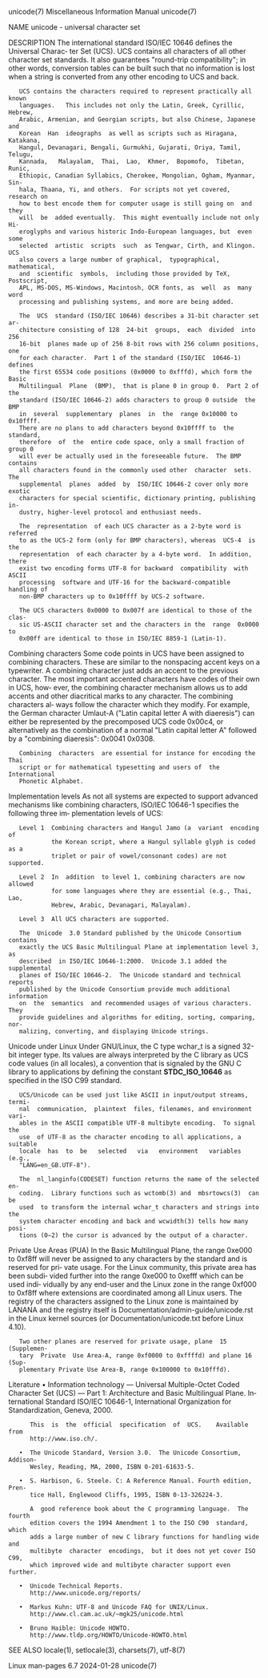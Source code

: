 unicode(7)             Miscellaneous Information Manual             unicode(7)

NAME
       unicode - universal character set

DESCRIPTION
       The  international standard ISO/IEC 10646 defines the Universal Charac‐
       ter Set (UCS).  UCS contains all characters of all other character  set
       standards.   It  also  guarantees  "round-trip compatibility"; in other
       words, conversion tables can be built such that no information is  lost
       when a string is converted from any other encoding to UCS and back.

       UCS contains the characters required to represent practically all known
       languages.   This includes not only the Latin, Greek, Cyrillic, Hebrew,
       Arabic, Armenian, and Georgian scripts, but also Chinese, Japanese  and
       Korean  Han  ideographs  as well as scripts such as Hiragana, Katakana,
       Hangul, Devanagari, Bengali, Gurmukhi, Gujarati, Oriya, Tamil,  Telugu,
       Kannada,   Malayalam,  Thai,  Lao,  Khmer,  Bopomofo,  Tibetan,  Runic,
       Ethiopic, Canadian Syllabics, Cherokee, Mongolian, Ogham, Myanmar, Sin‐
       hala, Thaana, Yi, and others.  For scripts not yet covered, research on
       how to best encode them for computer usage is still going on  and  they
       will  be  added eventually.  This might eventually include not only Hi‐
       eroglyphs and various historic Indo-European languages, but  even  some
       selected  artistic  scripts  such  as Tengwar, Cirth, and Klingon.  UCS
       also covers a large number of graphical,  typographical,  mathematical,
       and  scientific  symbols,  including those provided by TeX, Postscript,
       APL, MS-DOS, MS-Windows, Macintosh, OCR fonts, as  well  as  many  word
       processing and publishing systems, and more are being added.

       The  UCS  standard (ISO/IEC 10646) describes a 31-bit character set ar‐
       chitecture consisting of 128  24-bit  groups,  each  divided  into  256
       16-bit  planes made up of 256 8-bit rows with 256 column positions, one
       for each character.  Part 1 of the standard (ISO/IEC  10646-1)  defines
       the first 65534 code positions (0x0000 to 0xfffd), which form the Basic
       Multilingual  Plane  (BMP),  that is plane 0 in group 0.  Part 2 of the
       standard (ISO/IEC 10646-2) adds characters to group 0 outside  the  BMP
       in  several  supplementary  planes  in  the  range 0x10000 to 0x10ffff.
       There are no plans to add characters beyond 0x10ffff to  the  standard,
       therefore  of  the  entire code space, only a small fraction of group 0
       will ever be actually used in the foreseeable future.  The BMP contains
       all characters found in the commonly used other  character  sets.   The
       supplemental  planes  added  by  ISO/IEC 10646-2 cover only more exotic
       characters for special scientific, dictionary printing, publishing  in‐
       dustry, higher-level protocol and enthusiast needs.

       The  representation  of each UCS character as a 2-byte word is referred
       to as the UCS-2 form (only for BMP characters), whereas  UCS-4  is  the
       representation  of each character by a 4-byte word.  In addition, there
       exist two encoding forms UTF-8 for backward  compatibility  with  ASCII
       processing  software and UTF-16 for the backward-compatible handling of
       non-BMP characters up to 0x10ffff by UCS-2 software.

       The UCS characters 0x0000 to 0x007f are identical to those of the clas‐
       sic US-ASCII character set and the characters in the  range  0x0000  to
       0x00ff are identical to those in ISO/IEC 8859-1 (Latin-1).

   Combining characters
       Some  code  points  in  UCS have been assigned to combining characters.
       These are similar to the nonspacing accent keys  on  a  typewriter.   A
       combining character just adds an accent to the previous character.  The
       most important accented characters have codes of their own in UCS, how‐
       ever,  the  combining  character mechanism allows us to add accents and
       other diacritical marks to any character.  The combining characters al‐
       ways follow the character which they modify.  For example,  the  German
       character Umlaut-A ("Latin capital letter A with diaeresis") can either
       be  represented by the precomposed UCS code 0x00c4, or alternatively as
       the combination of a normal "Latin capital  letter  A"  followed  by  a
       "combining diaeresis": 0x0041 0x0308.

       Combining  characters  are essential for instance for encoding the Thai
       script or for mathematical typesetting and users of  the  International
       Phonetic Alphabet.

   Implementation levels
       As  not  all  systems  are expected to support advanced mechanisms like
       combining characters, ISO/IEC 10646-1 specifies the following three im‐
       plementation levels of UCS:

       Level 1  Combining characters and Hangul Jamo (a  variant  encoding  of
                the Korean script, where a Hangul syllable glyph is coded as a
                triplet or pair of vowel/consonant codes) are not supported.

       Level 2  In  addition  to level 1, combining characters are now allowed
                for some languages where they are essential (e.g., Thai,  Lao,
                Hebrew, Arabic, Devanagari, Malayalam).

       Level 3  All UCS characters are supported.

       The  Unicode  3.0 Standard published by the Unicode Consortium contains
       exactly the UCS Basic Multilingual Plane at implementation level 3,  as
       described  in ISO/IEC 10646-1:2000.  Unicode 3.1 added the supplemental
       planes of ISO/IEC 10646-2.  The Unicode standard and technical  reports
       published by the Unicode Consortium provide much additional information
       on  the  semantics  and recommended usages of various characters.  They
       provide guidelines and algorithms for editing, sorting, comparing, nor‐
       malizing, converting, and displaying Unicode strings.

   Unicode under Linux
       Under GNU/Linux, the C type wchar_t is a signed  32-bit  integer  type.
       Its  values  are always interpreted by the C library as UCS code values
       (in all locales), a convention that is signaled by the GNU C library to
       applications by defining the constant __STDC_ISO_10646__  as  specified
       in the ISO C99 standard.

       UCS/Unicode can be used just like ASCII in input/output streams, termi‐
       nal  communication,  plaintext  files, filenames, and environment vari‐
       ables in the ASCII compatible UTF-8 multibyte encoding.  To signal  the
       use  of UTF-8 as the character encoding to all applications, a suitable
       locale  has  to  be   selected   via   environment   variables   (e.g.,
       "LANG=en_GB.UTF-8").

       The  nl_langinfo(CODESET) function returns the name of the selected en‐
       coding.  Library functions such as wctomb(3) and  mbsrtowcs(3)  can  be
       used  to transform the internal wchar_t characters and strings into the
       system character encoding and back and wcwidth(3) tells how many  posi‐
       tions (0–2) the cursor is advanced by the output of a character.

   Private Use Areas (PUA)
       In  the Basic Multilingual Plane, the range 0xe000 to 0xf8ff will never
       be assigned to any characters by the standard and is reserved for  pri‐
       vate usage.  For the Linux community, this private area has been subdi‐
       vided  further  into the range 0xe000 to 0xefff which can be used indi‐
       vidually by any end-user and the Linux zone  in  the  range  0xf000  to
       0xf8ff  where  extensions  are  coordinated among all Linux users.  The
       registry of the characters assigned to the Linux zone is maintained  by
       LANANA and the registry itself is Documentation/admin-guide/unicode.rst
       in  the Linux kernel sources (or Documentation/unicode.txt before Linux
       4.10).

       Two other planes are reserved for private usage, plane  15  (Supplemen‐
       tary  Private  Use Area-A, range 0xf0000 to 0xffffd) and plane 16 (Sup‐
       plementary Private Use Area-B, range 0x100000 to 0x10fffd).

   Literature
       •  Information technology — Universal  Multiple-Octet  Coded  Character
          Set  (UCS) — Part 1: Architecture and Basic Multilingual Plane.  In‐
          ternational Standard ISO/IEC 10646-1, International Organization for
          Standardization, Geneva, 2000.

          This  is  the  official  specification  of  UCS.    Available   from
          http://www.iso.ch/.

       •  The Unicode Standard, Version 3.0.  The Unicode Consortium, Addison-
          Wesley, Reading, MA, 2000, ISBN 0-201-61633-5.

       •  S. Harbison, G. Steele. C: A Reference Manual. Fourth edition, Pren‐
          tice Hall, Englewood Cliffs, 1995, ISBN 0-13-326224-3.

          A  good reference book about the C programming language.  The fourth
          edition covers the 1994 Amendment 1 to the ISO C90  standard,  which
          adds a large number of new C library functions for handling wide and
          multibyte  character  encodings,  but it does not yet cover ISO C99,
          which improved wide and multibyte character support even further.

       •  Unicode Technical Reports.
          http://www.unicode.org/reports/

       •  Markus Kuhn: UTF-8 and Unicode FAQ for UNIX/Linux.
          http://www.cl.cam.ac.uk/~mgk25/unicode.html

       •  Bruno Haible: Unicode HOWTO.
          http://www.tldp.org/HOWTO/Unicode-HOWTO.html

SEE ALSO
       locale(1), setlocale(3), charsets(7), utf-8(7)

Linux man-pages 6.7               2024-01-28                        unicode(7)
